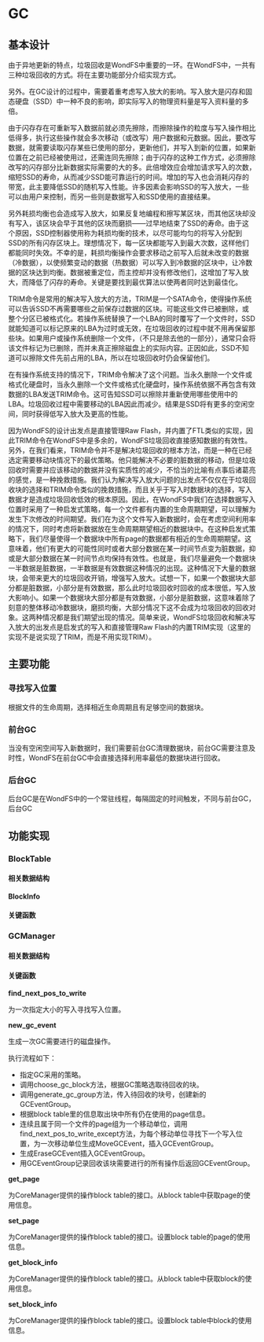# GC

## 基本设计

由于异地更新的特点，垃圾回收是WondFS中重要的一环。在WondFS中，一共有三种垃圾回收的方式。将在主要功能部分介绍实现方式。

另外。在GC设计的过程中，需要着重考虑写入放大的影响。写入放大是闪存和固态硬盘（SSD）中一种不良的影响，即实际写入的物理资料量是写入资料量的多倍。

由于闪存存在可重新写入数据前就必须先擦除，而擦除操作的粒度与写入操作相比低得多，执行这些操作就会多次移动（或改写）用户数据和元数据。因此，要改写数据，就需要读取闪存某些已使用的部分，更新他们，并写入到新的位置，如果新位置在之前已经被使用过，还需连同先擦除；由于闪存的这种工作方式，必须擦除改写的闪存部分比新数据实际需要的大的多。此倍增效应会增加请求写入的次数，缩短SSD的寿命，从而减少SSD能可靠运行的时间。增加的写入也会消耗闪存的带宽，此主要降低SSD的随机写入性能。许多因素会影响SSD的写入放大，一些可以由用户来控制，而另一些则是数据写入和SSD使用的直接结果。

另外耗损均衡也会造成写入放大，如果反复地编程和擦写某区块，而其他区块却没有写入，该区块会早于其他的区块而磨损——过早地结束了SSD的寿命。由于这个原因，SSD控制器使用称为耗损均衡的技术，以尽可能均匀的将写入分配到SSD的所有闪存区块上。理想情况下，每一区块都能写入到最大次数，这样他们都能同时失效。不幸的是，耗损均衡操作会要求移动之前写入后就未改变的数据（冷数据），以使频繁变动的数据（热数据）可以写入到冷数据的区块中，让冷数据的区块达到均衡。数据被重定位，而主控却并没有修改他们，这增加了写入放大，而降低了闪存的寿命。关键是要找到最优算法以使两者同时达到最佳化。

TRIM命令是常用的解决写入放大的方法，TRIM是一个SATA命令，使得操作系统可以告诉SSD不再需要哪些之前保存过数据的区块。可能这些文件已被删除，或整个分区已被格式化。若操作系统替换了一个LBA的同时覆写了一个文件时，SSD就能知道可以标记原来的LBA为过时或无效，在垃圾回收的过程中就不用再保留那些块。如果用户或操作系统删除一个文件，（不只是除去他的一部分），通常只会将该文件标记为已删除，而并未真正擦除磁盘上的实际内容。正因如此，SSD不知道可以擦除文件先前占用的LBA，所以在垃圾回收时仍会保留他们。

在有操作系统支持的情况下，TRIM命令解决了这个问题。当永久删除一个文件或格式化硬盘时，当永久删除一个文件或格式化硬盘时，操作系统依据不再包含有效数据的LBA发送TRIM命令。这可告知SSD可以擦除并重新使用哪些使用中的LBA。垃圾回收过程中需要移动的LBA因此而减少。结果是SSD将有更多的空闲空间，同时获得低写入放大及更高的性能。

因为WondFS的设计出发点是直接管理Raw Flash，并内置了FTL类似的实现，因此TRIM命令在WondFS中是多余的，WondFS垃圾回收直接感知数据的有效性。另外，在我们看来，TRIM命令并不是解决垃圾回收的根本方法，而是一种在已经选定需要移动块情况下的最优策略。他只能解决不必要的脏数据的移动，但是垃圾回收时需要并应该移动的数据并没有实质性的减少，不恰当的比喻有点事后诸葛亮的感觉，是一种挽救措施。我们认为解决写入放大问题的出发点不仅仅在于垃圾回收块的选择和TRIM命令类似的挽救措施，而且关乎于写入时数据块的选择，写入数据才是造成垃圾回收低效的根本原因。因此，在WondFS中我们在选择数据写入位置时采用了一种启发式策略，每一个文件都有内置的生命周期期望，可以理解为发生下次修改的时间期望。我们在为这个文件写入新数据时，会在考虑空间利用率的情况下，同时考虑将新数据放在生命周期期望相近的数据块中。在这种启发式策略下，我们尽量使得一个数据块中所有page的数据都有相近的生命周期期望。这意味着，他们有更大的可能性同时或者大部分数据在某一时间节点变为脏数据，抑或是大部分数据在某一时间节点均保持有效性。也就是，我们尽量避免一个数据块一半数据是脏数据，一半数据是有效数据这种情况的出现。这种情况下大量的数据块，会带来更大的垃圾回收开销，增强写入放大。试想一下，如果一个数据块大部分都是脏数据，小部分是有效数据，那么此时垃圾回收时回收的成本很低，写入放大影响小。如果一个数据块大部分都是有效数据，小部分是脏数据，这意味着除了刻意的整体移动冷数据块，磨损均衡，大部分情况下这不会成为垃圾回收的回收对象。这两种情况都是我们期望出现的情况。简单来说，WondFS垃圾回收和解决写入放大的出发点是启发式的写入和直接管理Raw Flash的内置TRIM实现（这里的实现不是说实现了TRIM，而是不用实现TRIM）。

## 主要功能

### 寻找写入位置

根据文件的生命周期，选择相近生命周期且有足够空间的数据块。

### 前台GC

当没有空闲空间写入新数据时，我们需要前台GC清理数据块，前台GC需要注意及时性，WondFS在前台GC中会直接选择利用率最低的数据块进行回收。

### 后台GC

后台GC是在WondFS中的一个常驻线程，每隔固定的时间触发，不同与前台GC，后台GC

## 功能实现

### BlockTable

#### 相关数据结构

**BlockInfo**



#### 关键函数





### GCManager

#### 相关数据结构



#### 关键函数

**find_next_pos_to_write**

为一次指定大小的写入寻找写入位置。

**new_gc_event**

生成一次GC需要进行的磁盘操作。

执行流程如下：

* 指定GC采用的策略。
* 调用choose_gc_block方法，根据GC策略选取待回收的块。
* 调用generate_gc_group方法，传入待回收的块号，创建新的GCEventGroup。
* 根据block table里的信息取出块中所有仍在使用的page信息。
* 连续且属于同一个文件的page组为一个移动单位，调用find_next_pos_to_write_except方法，为每个移动单位寻找下一个写入位置，为一次移动单位生成MoveGCEvent，插入GCEventGroup。
* 生成EraseGCEvent插入GCEventGroup。
* 用GCEventGroup记录回收该块需要进行的所有操作后返回GCEventGroup。

**get_page**

为CoreManager提供的操作block table的接口。从block table中获取page的使用信息。

**set_page**

为CoreManager提供的操作block table的接口。设置block table的page的使用信息。

**get_block_info**

为CoreManager提供的操作block table的接口。从block table中获取block的使用信息。

**set_block_info**

为CoreManager提供的操作block table的接口。设置block table中block的使用信息。

